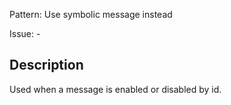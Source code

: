 Pattern: Use symbolic message instead

Issue: -

## Description

Used when a message is enabled or disabled by id.
